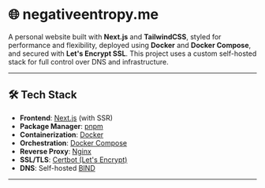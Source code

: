 # 🌐 negativeentropy.me

A personal website built with **Next.js** and **TailwindCSS**, styled for performance and flexibility, deployed using **Docker** and **Docker Compose**, and secured with **Let's Encrypt SSL**. This project uses a custom self-hosted stack for full control over DNS and infrastructure.

---

## 🛠 Tech Stack

- **Frontend**: [Next.js](https://nextjs.org/) (with SSR)
- **Package Manager**: [pnpm](https://pnpm.io/)
- **Containerization**: [Docker](https://www.docker.com/)
- **Orchestration**: [Docker Compose](https://docs.docker.com/compose/)
- **Reverse Proxy**: [Nginx](https://nginx.org/)
- **SSL/TLS**: [Certbot (Let's Encrypt)](https://certbot.eff.org/)
- **DNS**: Self-hosted [BIND](https://www.isc.org/bind/)

---
